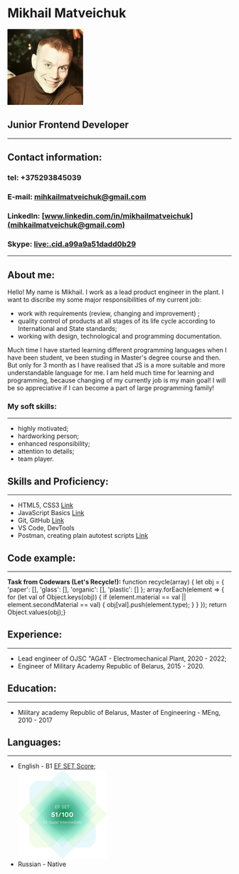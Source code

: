# Mikhail Matveichuk
![CV_Photo](foto.jpg)

## Junior Frontend Developer
---
## Contact information:

### tel: +375293845039
### E-mail: [mihkailmatveichuk@gmail.com](mihkailmatveichuk@gmail.com)
### LinkedIn: [www.linkedin.com/in/mikhailmatveichuk](mihkailmatveichuk@gmail.com)
### Skype: [live:.cid.a99a9a51dadd0b29](live:.cid.a99a9a51dadd0b29)
---
## About me:
Hello! My name is Mikhail. I work as a lead product engineer in the plant. I want to discribe my some major responsibilities of my current job:<br/>
* work with requirements (review, changing and improvement) ;
* quality control of products at all stages of its life cycle according to International and State standards;
* working with design, technological and programming documentation.

Much time I have started learning different programming languages when I have been student, ve been studing in Master's degree course and then. But only for 3 month as I have realised that JS is a more suitable and more understandable language for me. I am held much time for learning and programming, because changing of my currently job is my main goal! I will be so appreciative if I can become a part of large programming family!<br/>
### My soft skills:
---
* highly motivated;
* hardworking person;
* enhanced responsibility;
* attention to details;
* team player.

## Skills and Proficiency:
---
* HTML5, CSS3 [Link](https://drive.google.com/file/d/1Qw2o7ateIVVRPdfU1nnIF9-nSVgoj8iA/view?usp=sharing "HTML, CSS certificate")
* JavaScript Basics [Link](https://www.sololearn.com/Certificate/CT-GZMTVXFC/png "JavaScript ")
* Git, GitHub [Link](https://github.com/MihailMatveichuk/Git/tree/main/HW1 "Git")
* VS Code, DevTools 
* Postman, creating plain autotest scripts [Link](https://github.com/MihailMatveichuk/Postman "Postman")
## Code example:
---
**Task from Codewars (Let's Recycle!):** 
    function recycle(array) {
        let obj = {
            'paper': [],
            'glass': [],
            'organic': [],
            'plastic': []
        };
        array.forEach(element => {
            for (let val of Object.keys(obj)) {
                if (element.material == val || element.secondMaterial == val) {
                    obj[val].push(element.type);
                }
            }
    });
    return Object.values(obj);}
## Experience:
---
* Lead engineer of OJSC "AGAT - Electromechanical Plant, 2020 - 2022;
* Engineer of Military Academy Republic of Belarus, 2015 - 2020.

## Education:
---
* Military academy Republic of Belarus,
  Master of Engineering - MEng,
  2010 - 2017
## Languages:
---
* English - B1 [EF SET Score](https://www.efset.org/cert/Yy1Pa8);<br/> 
![EFSET CERTIFICATE](Certificate.png)
* Russian - Native
 


